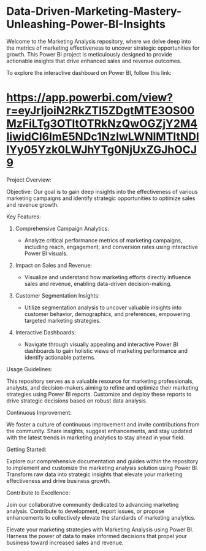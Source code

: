 # Data-Driven-Marketing-Mastery-Unleashing-Power-BI-Insights
Welcome to the Marketing Analysis repository, where we delve deep into the metrics of marketing effectiveness to uncover strategic opportunities for growth. This Power BI project is meticulously designed to provide actionable insights that drive enhanced sales and revenue outcomes.

To explore the interactive dashboard on Power BI, follow this link:
# https://app.powerbi.com/view?r=eyJrIjoiN2RkZTI5ZDgtMTE3OS00MzFiLTg3OTItOTRkNzQwOGZjY2M4IiwidCI6ImE5NDc1NzIwLWNlMTItNDllYy05Yzk0LWJhYTg0NjUxZGJhOCJ9

Project Overview:

Objective: Our goal is to gain deep insights into the effectiveness of various marketing campaigns and identify strategic opportunities to optimize sales and revenue growth.

Key Features:

1. Comprehensive Campaign Analytics:
   - Analyze critical performance metrics of marketing campaigns, including reach, engagement, and conversion rates using interactive Power BI visuals.

2. Impact on Sales and Revenue:
   - Visualize and understand how marketing efforts directly influence sales and revenue, enabling data-driven decision-making.

3. Customer Segmentation Insights:
   - Utilize segmentation analysis to uncover valuable insights into customer behavior, demographics, and preferences, empowering targeted marketing strategies.

4. Interactive Dashboards:
   - Navigate through visually appealing and interactive Power BI dashboards to gain holistic views of marketing performance and identify actionable patterns.

Usage Guidelines:

This repository serves as a valuable resource for marketing professionals, analysts, and decision-makers aiming to refine and optimize their marketing strategies using Power BI reports. Customize and deploy these reports to drive strategic decisions based on robust data analysis.

Continuous Improvement:

We foster a culture of continuous improvement and invite contributions from the community. Share insights, suggest enhancements, and stay updated with the latest trends in marketing analytics to stay ahead in your field.

Getting Started:

Explore our comprehensive documentation and guides within the repository to implement and customize the marketing analysis solution using Power BI. Transform raw data into strategic insights that elevate your marketing effectiveness and drive business growth.

Contribute to Excellence:

Join our collaborative community dedicated to advancing marketing analysis. Contribute to development, report issues, or propose enhancements to collectively elevate the standards of marketing analytics.

Elevate your marketing strategies with Marketing Analysis using Power BI. Harness the power of data to make informed decisions that propel your business toward increased sales and revenue.

